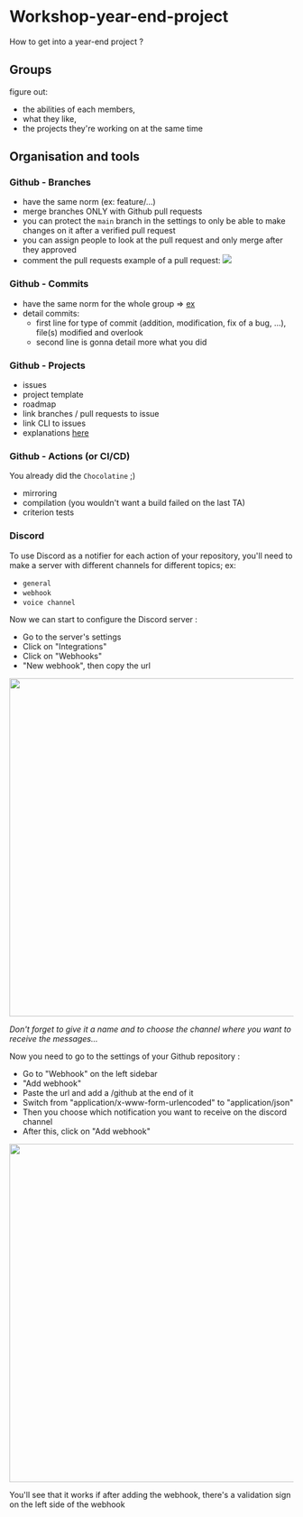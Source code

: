 # Workshop-year-end-project
How to get into a year-end project ?

## Groups
figure out:
* the abilities of each members,
* what they like,
* the projects they're working on at the same time

## Organisation and tools

### Github - Branches
* have the same norm (ex: feature/...)
* merge branches ONLY with Github pull requests
* you can protect the `main` branch in the settings to only be able to make changes on it after a verified pull request
* you can assign people to look at the pull request and only merge after they approved
* comment the pull requests
example of a pull request:
![](https://cdn.discordapp.com/attachments/902981758197301318/1095394370947125330/image.png)

### Github - Commits
* have the same norm for the whole group => [ex](https://github.com/Gradrien/Git-Shortcuts)
* detail commits:
    * first line for type of commit (addition, modification, fix of a bug, ...), file(s) modified and overlook
    * second line is gonna detail more what you did

### Github - Projects
* issues
* project template
* roadmap
* link branches / pull requests to issue
* link CLI to issues
* explanations [here](https://github.com/Lukacms/Workshop-end-year-project/blob/main/Projects.md)

### Github - Actions (or CI/CD)
You already did the `Chocolatine` ;)
* mirroring
* compilation (you wouldn't want a build failed on the last TA)
* criterion tests

### Discord
To use Discord as a notifier for each action of your repository, you'll need to make a server with different channels for different topics; ex:

* `general`
* `webhook`
* `voice channel`

Now we can start to configure the Discord server :

- Go to the server's settings
- Click on "Integrations"
- Click on "Webhooks"
- "New webhook", then copy the url

<img src="https://media.discordapp.net/attachments/902981758197301318/1095392000251023411/image.png" width="600">

<!-- ![](https://media.discordapp.net/attachments/902981758197301318/1095392000251023411/image.png | width=250) -->

*Don't forget to give it a name and to choose the channel where you want to receive the messages...*

Now you need to go to the settings of your Github repository :

- Go to "Webhook" on the left sidebar
- "Add webhook"
- Paste the url and add a /github at the end of it
- Switch from "application/x-www-form-urlencoded" to "application/json"
- Then you choose which notification you want to receive on the discord channel
- After this, click on "Add webhook"

<img src="https://cdn.discordapp.com/attachments/902981758197301318/1095391072248664084/image.png" width="600">

<!-- ![](https://cdn.discordapp.com/attachments/902981758197301318/1095391072248664084/image.png) -->

You'll see that it works if after adding the webhook, there's a validation sign on the left side of the webhook
